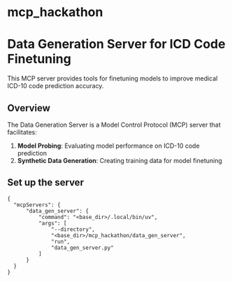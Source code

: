 # mcp_hackathon

# Data Generation Server for ICD Code Finetuning

This MCP server provides tools for finetuning models to improve medical ICD-10 code prediction accuracy.

## Overview

The Data Generation Server is a Model Control Protocol (MCP) server that facilitates:

1. **Model Probing**: Evaluating model performance on ICD-10 code prediction
2. **Synthetic Data Generation**: Creating training data for model finetuning

## Set up the server

```
{
  "mcpServers": {
      "data_gen_server": {
          "command": "<base_dir>/.local/bin/uv",
          "args": [
              "--directory",
              "<base_dir>/mcp_hackathon/data_gen_server",
              "run",
              "data_gen_server.py"
          ]
      }
  }
}
```
